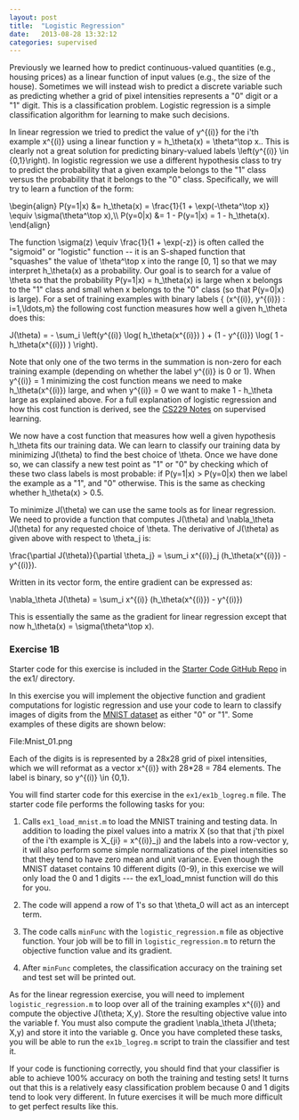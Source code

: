 ```yaml
---
layout: post
title:  "Logistic Regression"
date:   2013-08-28 13:32:12
categories: supervised
---
```

Previously we learned how to predict continuous-valued quantities (e.g., housing prices) as a linear function of input values (e.g., the size of the house).  Sometimes we will instead wish to predict a discrete variable such as predicting whether a grid of pixel intensities represents a "0" digit or a "1" digit.  This is a classification problem.  Logistic regression is a simple classification algorithm for learning to make such decisions.  

In linear regression we tried to predict the value of <m>y^{(i)}</m> for the
<m>i</m>'th example <m>x^{(i)}</m> using a linear function <m>y = h_\theta(x) =
\theta^\top x.</m>.  This is clearly not a great solution for predicting
binary-valued labels <m>\left(y^{(i)} \in \{0,1\}\right)</m>.  In logistic regression we
use a different hypothesis class to try to predict the probability that a given
example belongs to the "1" class versus the probability that it belongs to the
"0" class.  Specifically, we will try to learn a function of the form:

<m>
\begin{align}
P(y=1|x) &amp;= h_\theta(x) = \frac{1}{1 + \exp(-\theta^\top x)} \equiv \sigma(\theta^\top x),\\
P(y=0|x) &amp;= 1 - P(y=1|x) = 1 - h_\theta(x).
\end{align}
</m>

The function <m>\sigma(z) \equiv \frac{1}{1 + \exp(-z)}</m> is often called the "sigmoid" or "logistic" function -- it is an S-shaped function that "squashes" the value of <m>\theta^\top x</m> into the range <m>[0, 1]</m> so that we may interpret <m>h_\theta(x)</m> as a probability.  Our goal is to search for a value of <m>\theta</m> so that the probability <m>P(y=1|x) = h_\theta(x)</m> is large when <m>x</m> belongs to the "1" class and small when <m>x</m> belongs to the "0" class (so that <m>P(y=0|x)</m> is large).  For a set of training examples with binary labels <m>\{ (x^{(i)}, y^{(i)}) : i=1,\ldots,m\}</m> the following cost function measures how well a given <m>h_\theta</m> does this:

<m>
J(\theta) = - \sum_i \left(y^{(i)} \log( h_\theta(x^{(i)}) ) + (1 - y^{(i)}) \log( 1 - h_\theta(x^{(i)}) ) \right).
</m>

Note that only one of the two terms in the summation is non-zero for each training example (depending on whether the label <m>y^{(i)}</m> is 0 or 1).  When <m>y^{(i)} = 1</m> minimizing the cost function means we need to make <m>h_\theta(x^{(i)})</m> large, and when <m>y^{(i)} = 0</m> we want to make <m>1 - h_\theta</m> large as explained above.  For a full explanation of logistic regression and how this cost function is derived, see the [CS229 Notes](http://cs229.stanford.edu/notes/cs229-notes1.pdf) on supervised learning.

We now have a cost function that measures how well a given hypothesis <m>h_\theta</m> fits our training data.  We can learn to classify our training data by minimizing <m>J(\theta)</m> to find the best choice of <m>\theta</m>.  Once we have done so, we can classify a new test point as "1" or "0" by checking which of these two class labels is most probable: if <m>P(y=1|x) > P(y=0|x)</m> then we label the example as a "1", and "0" otherwise.  This is the same as checking whether <m>h_\theta(x) > 0.5</m>.

To minimize <m>J(\theta)</m> we can use the same tools as for linear regression.  We need to provide a function that computes <m>J(\theta)</m> and <m>\nabla_\theta J(\theta)</m> for any requested choice of <m>\theta</m>.  The derivative of <m>J(\theta)</m> as given above with respect to <m>\theta_j</m> is:

<m>
\frac{\partial J(\theta)}{\partial \theta_j} = \sum_i x^{(i)}_j (h_\theta(x^{(i)}) - y^{(i)}).
</m>

Written in its vector form, the entire gradient can be expressed as:

<m>
\nabla_\theta J(\theta) = \sum_i x^{(i)} (h_\theta(x^{(i)}) - y^{(i)}) 
</m>

This is essentially the same as the gradient for linear regression except that now <m>h_\theta(x) = \sigma(\theta^\top x)</m>.

### Exercise 1B ###
Starter code for this exercise is included in the [Starter Code GitHub Repo](https://github.com/amaas/stanford_dl_ex) in the ex1/ directory.

In this exercise you will implement the objective function and gradient computations for logistic regression and use your code to learn to classify images of digits from the [MNIST dataset](http://yann.lecun.com/exdb/mnist/) as either "0" or "1".  Some examples of these digits are shown below:

File:Mnist_01.png

Each of the digits is is represented by a 28x28 grid of pixel intensities, which we will reformat as a vector <m>x^{(i)}</m> with 28\*28 = 784 elements.  The label is binary, so <m>y^{(i)} \in \{0,1\}</m>.

You will find starter code for this exercise in the `ex1/ex1b_logreg.m` file.  The starter code file performs the following tasks for you:

1.  Calls `ex1_load_mnist.m` to load the MNIST training and testing data.  In addition to loading the pixel values into a matrix <m>X</m> (so that that j'th pixel of the i'th example is <m>X_{ji} = x^{(i)}_j</m>) and the labels into a row-vector <m>y</m>, it will also perform some simple normalizations of the pixel intensities so that they tend to have zero mean and unit variance.  Even though the MNIST dataset contains 10 different digits (0-9), in this exercise we will only load the 0 and 1 digits --- the ex1_load_mnist function will do this for you.

2. The code will append a row of 1's so that <m>\theta_0</m> will act as an intercept term.

3. The code calls `minFunc` with the `logistic_regression.m` file as objective function.  Your job will be to fill in `logistic_regression.m` to return the objective function value and its gradient.

4. After `minFunc` completes, the classification accuracy on the training set and test set will be printed out.

As for the linear regression exercise, you will need to implement `logistic_regression.m` to loop over all of the training examples <m>x^{(i)}</m> and compute the objective <m>J(\theta; X,y)</m>.  Store the resulting objective value into the variable <m>f</m>.  You must also compute the gradient <m>\nabla_\theta J(\theta; X,y)</m> and store it into the variable <m>g</m>.  Once you have completed these tasks, you will be able to run the `ex1b_logreg.m` script to train the classifier and test it.

If your code is functioning correctly, you should find that your classifier is able to achieve 100% accuracy on both the training and testing sets!  It turns out that this is a relatively easy classification problem because 0 and 1 digits tend to look very different.  In future exercises it will be much more difficult to get perfect results like this.

